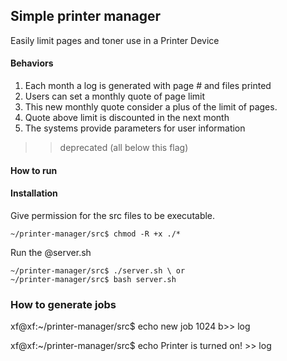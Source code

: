 ## Simple printer manager

Easily limit pages and toner use in a Printer Device


#### Behaviors

1. Each month a log is generated with page # and files printed
2. Users can set a monthly quote of page limit
3. This new monthly quote consider a plus of the limit of pages. 
4. Quote above limit is discounted in the next month 
5. The systems provide parameters for user information


>>deprecated (all below this flag)
#### How to run

#### Installation

Give permission for the src files to be executable.
```code
~/printer-manager/src$ chmod -R +x ./*

```
Run the @server.sh

```code
~/printer-manager/src$ ./server.sh \ or
~/printer-manager/src$ bash server.sh
```

### How to generate jobs
xf@xf:~/printer-manager/src$ echo new job 1024 b>> log

xf@xf:~/printer-manager/src$ echo Printer is turned on! >> log